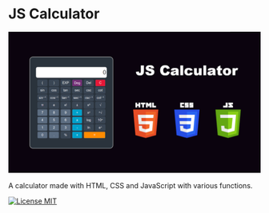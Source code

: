 # JS Calculator

<img src="calculator.jpg" />

A calculator made with HTML, CSS and JavaScript with various functions.

[![License MIT](https://img.shields.io/badge/license-MIT-blue.svg)](LICENSE)

